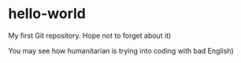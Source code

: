 # hello-world
My first Git repository. Hope not to forget about it)

You may see how humanitarian is trying into coding with bad English)
